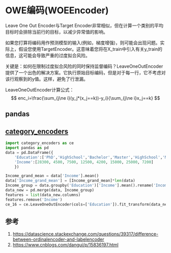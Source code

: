 

# OWE编码(WOEEncoder)
Leave One Out Encoder与Target Encoder非常相似，但在计算一个类别的平均目标时会排除当前行的目标，以减少异常值的影响。

如果您打算将编码用作预测模型的输入(例如，梯度增强)，则可能会出现问题。实际上，假设您使用TargetEncoder。这意味着您将在X_train中引入有关y_train的信息，这可能会导致严重的过度拟合风险。

关键是：如何在限制过度拟合风险的同时保持监督编码？LeaveOneOutEncoder提供了一个出色的解决方案。它执行原始目标编码，但是对于每一行，它不考虑对该行观察到的y值。这样，避免了行泄漏。

LeaveOneOutEncoder计算公式：
$$
enc_i=\frac{\sum_{j\ne i}(y_j*(x_j==k))-y_i}{\sum_{j\ne i}x_j==k}
$$

## pandas


## [category_encoders](https://contrib.scikit-learn.org/category_encoders/index.html)



```python
import category_encoders as ce
import pandas as pd
data = pd.DataFrame({
    'Education':['PhD','HighSchool','Bachelor','Master','HighSchool','Master','PhD','Bachelor'],
    'Income':[28300, 4500, 7500, 12500, 4200, 15000, 25000, 7200]
    })

Income_grand_mean = data['Income'].mean()
data['Income_grand_mean'] = [Income_grand_mean]*len(data)
Income_group = data.groupby('Education')['Income'].mean().rename('Income_level_mean').reset_index()
data_new = pd.merge(data, Income_group)
features = list(data_new.columns)
features.remove('Income')
ce_16 = ce.LeaveOneOutEncoder(cols=['Education']).fit_transform(data_new[features], data_new['Income'])
```












## 参考
1. https://datascience.stackexchange.com/questions/39317/difference-between-ordinalencoder-and-labelencoder
2. https://www.cnblogs.com/dangui/p/15836197.html